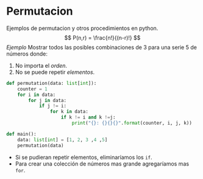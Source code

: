 # Permutacion

Ejemplos de permutacion y otros procedimientos en python.
$$
P(n,r) = \frac{n!}{(n-r)!}
$$
*Ejemplo*
Mostrar todos las posibles combinaciones de 3 para una serie 5 de números donde:

1. No importa el _orden_.
2. No se puede repetir _elementos_.

```python
def permutation(data: list[int]):
	counter = 1
	for i in data:
		for j in data:
			if j != i:
				for k in data:
					if k != i and k !=j:
						print("{}: {}{}{}".format(counter, i, j, k))

def main():
	data: list[int] = [1, 2, 3 ,4 ,5]
	permutation(data)

```

- Si se pudieran repetir elementos, eliminaríamos los `if`.
- Para crear una colección de números mas grande agregaríamos mas `for`.